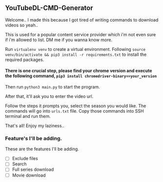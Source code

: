 ## YouTubeDL-CMD-Generator
Welcome.. I made this because I got tired of writing commands to download videos so yeah..

This is used for a popular content service provider which i'm not even sure if i'm allowed to list. DM me if you wanna know more.

Run `virtualenv venv` to create a virtual environment.
Following `source venv/bin/activate && pip3 install -r requirements.txt` to install the required packages.

#### There is one crucial step, please find your chrome version and execute the following command, `pip3 install chromedriver-binary==your_version` 

Then run `python3 main.py` to start the program.

After that, it'll ask you to enter the video url.

Follow the steps it prompts you, select the season you would like. 
The commands will go into `urls.txt` file.
Copy those commands into SSH terminal and run them.

That's all! Enjoy my laziness..

### Feature's I'll be adding.
These are the features I'll be adding.
- [ ] Exclude files
- [ ] Search
- [ ] Full series download
- [ ] Movie download